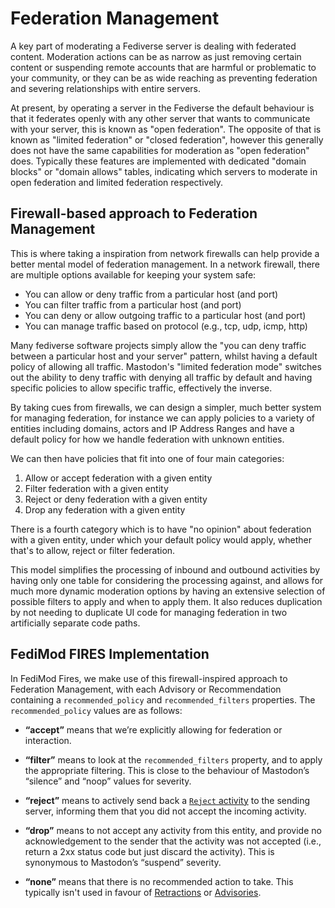 # Federation Management

A key part of moderating a Fediverse server is dealing with federated content. Moderation actions can be as narrow as just removing certain content or suspending remote accounts that are harmful or problematic to your community, or they can be as wide reaching as preventing federation and severing relationships with entire servers.

At present, by operating a server in the Fediverse the default behaviour is that it federates openly with any other server that wants to communicate with your server, this is known as "open federation". The opposite of that is known as "limited federation" or "closed federation", however this generally does not have the same capabilities for moderation as "open federation" does. Typically these features are implemented with dedicated "domain blocks" or "domain allows" tables, indicating which servers to moderate in open federation and limited federation respectively.

## Firewall-based approach to Federation Management

This is where taking a inspiration from network firewalls can help provide a better mental model of federation management. In a network firewall, there are multiple options available for keeping your system safe:
* You can allow or deny traffic from a particular host (and port)
* You can filter traffic from a particular host (and port)
* You can deny or allow outgoing traffic to a particular host (and port)
* You can manage traffic based on protocol (e.g., tcp, udp, icmp, http)

Many fediverse software projects simply allow the "you can deny traffic between a particular host and your server" pattern, whilst having a default policy of allowing all traffic. Mastodon's "limited federation mode" switches out the ability to deny traffic with denying all traffic by default and having specific policies to allow specific traffic, effectively the inverse.

By taking cues from firewalls, we can design a simpler, much better system for managing federation, for instance we can apply policies to a variety of entities including domains, actors and IP Address Ranges and have a default policy for how we handle federation with unknown entities.

We can then have policies that fit into one of four main categories:

1. Allow or accept federation with a given entity
2. Filter federation with a given entity
3. Reject or deny federation with a given entity
3. Drop any federation with a given entity

There is a fourth category which is to have "no opinion" about federation with a given entity, under which your default policy would apply, whether that's to allow, reject or filter federation.

This model simplifies the processing of inbound and outbound activities by having only one table for considering the processing against, and allows for much more dynamic moderation options by having an extensive selection of possible filters to apply and when to apply them. It also reduces duplication by not needing to duplicate UI code for managing federation in two artificially separate code paths.

## FediMod FIRES Implementation

In FediMod Fires, we make use of this firewall-inspired approach to Federation Management, with each Advisory or Recommendation containing a `recommended_policy` and `recommended_filters` properties. The `recommended_policy` values are as follows:

* **“accept”** means that we’re explicitly allowing for federation or interaction.

* **“filter”** means to look at the `recommended_filters` property, and to apply the appropriate filtering. This is close to the behaviour of Mastodon’s “silence” and “noop” values for severity.

* **“reject”** means to actively send back a [`Reject` activity](https://www.w3.org/TR/activitystreams-vocabulary/#dfn-reject) to the sending server, informing them that you did not accept the incoming activity.

* **“drop”** means to not accept any activity from this entity, and provide no acknowledgement to the sender that the activity was not accepted (i.e., return a 2xx status code but just discard the activity). This is synonymous to Mastodon’s “suspend” severity.

* **“none”** means that there is no recommended action to take. This typically isn't used in favour of [Retractions](./changes/retractions.md) or [Advisories](./changes/advisories.md).
